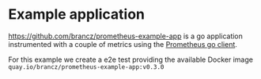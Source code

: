 # Example application

https://github.com/brancz/prometheus-example-app is a go application instrumented with a couple of
metrics using the [Prometheus go client](https://github.com/prometheus/client_golang).

For this example we create a e2e test providing the available Docker image `quay.io/brancz/prometheus-example-app:v0.3.0`
